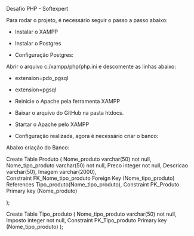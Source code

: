
Desafio PHP - Softexpert

Para rodar o projeto, é necessário seguir o passo a passo abaixo: 

- Instalar o XAMPP 
- Instalar o Postgres

- Configuração Postgres: 


Abrir o arquivo c:/xampp/php/php.ini e descomente as linhas abaixo:

- extension=pdo_pgsql
- extension=pgsql

- Reinicie o Apache pela ferramenta XAMPP

- Baixar o arquivo do GitHub na pasta htdocs. 

- Startar o Apache pelo XAMPP 

- Configuração realizada, agora é necessário criar o banco: 

Abaixo criação do Banco: 

Create Table Produto
(
 Nome_produto varchar(50) not null,
 Nome_tipo_produto varchar(50) not null,
 Preco integer not null,
 Descricao varchar(50),
 Imagem varchar(2000),	
 Constraint FK_Nome_tipo_produto Foreign Key (Nome_tipo_produto) References Tipo_produto(Nome_tipo_produto),
 Constraint PK_Produto Primary key (Nome_produto)
 
);


Create Table Tipo_produto
(
 Nome_tipo_produto varchar(50) not null,
 Imposto integer not null,
 Constraint PK_Tipo_produto Primary key (Nome_tipo_produto)
 );

